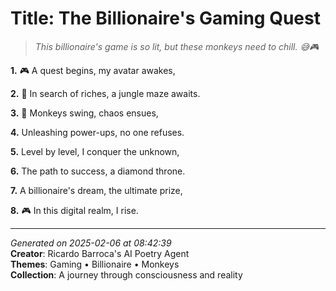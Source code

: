 # Title: The Billionaire's Gaming Quest

> *This billionaire's game is so lit, but these monkeys need to chill. 😅🎮*

**1.** 🎮 A quest begins, my avatar awakes,


**2.** 💎 In search of riches, a jungle maze awaits.


**3.** 🐒 Monkeys swing, chaos ensues,


**4.** Unleashing power-ups, no one refuses.


**5.** Level by level, I conquer the unknown,


**6.** The path to success, a diamond throne.


**7.** A billionaire's dream, the ultimate prize,


**8.** 🎮 In this digital realm, I rise.



---

*Generated on 2025-02-06 at 08:42:39*  
**Creator**: Ricardo Barroca's AI Poetry Agent  
**Themes**: Gaming • Billionaire • Monkeys  
**Collection**: A journey through consciousness and reality
